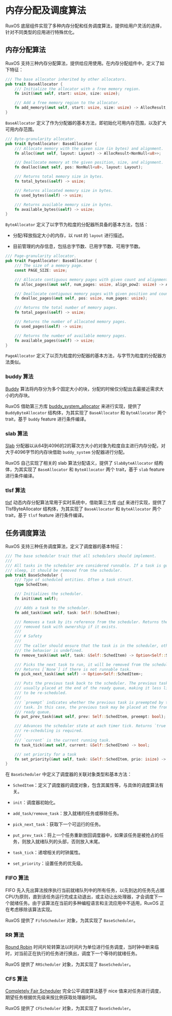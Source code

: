 
# 内存分配及调度算法

RuxOS 底层组件实现了多种内存分配和任务调度算法，提供给用户灵活的选择，针对不同类型的应用进行特殊优化。

## 内存分配算法

RuxOS 支持三种内存分配算法，提供给应用使用。在内存分配组件中，定义了如下特征：

```rust
/// The base allocator inherited by other allocators.
pub trait BaseAllocator {
    /// Initialize the allocator with a free memory region.
    fn init(&mut self, start: usize, size: usize);

    /// Add a free memory region to the allocator.
    fn add_memory(&mut self, start: usize, size: usize) -> AllocResult;
}
```

`BaseAllocator` 定义了作为分配器的基本方法，即初始化可用内存范围，以及扩大可用内存范围。

```rust
/// Byte-granularity allocator.
pub trait ByteAllocator: BaseAllocator {
    /// Allocate memory with the given size (in bytes) and alignment.
    fn alloc(&mut self, layout: Layout) -> AllocResult<NonNull<u8>>;

    /// Deallocate memory at the given position, size, and alignment.
    fn dealloc(&mut self, pos: NonNull<u8>, layout: Layout);

    /// Returns total memory size in bytes.
    fn total_bytes(&self) -> usize;

    /// Returns allocated memory size in bytes.
    fn used_bytes(&self) -> usize;

    /// Returns available memory size in bytes.
    fn available_bytes(&self) -> usize;
}
```

`ByteAllocator` 定义了以字节为粒度的分配器所具备的基本方法，包括：

- 分配/释放指定大小的内存，以 rust 的 `layout` 进行描述。

- 目前管理的内存信息，包括总字节数、已用字节数、可用字节数。


```rust
/// Page-granularity allocator.
pub trait PageAllocator: BaseAllocator {
    /// The size of a memory page.
    const PAGE_SIZE: usize;

    /// Allocate contiguous memory pages with given count and alignment.
    fn alloc_pages(&mut self, num_pages: usize, align_pow2: usize) -> AllocResult<usize>;

    /// Deallocate contiguous memory pages with given position and count.
    fn dealloc_pages(&mut self, pos: usize, num_pages: usize);

    /// Returns the total number of memory pages.
    fn total_pages(&self) -> usize;

    /// Returns the number of allocated memory pages.
    fn used_pages(&self) -> usize;

    /// Returns the number of available memory pages.
    fn available_pages(&self) -> usize;
}
```

`PageAllocator` 定义了以页为粒度的分配器的基本方法，与字节为粒度的分配器方法类似。


### buddy 算法

[Buddy](https://en.wikipedia.org/wiki/Buddy_memory_allocation) 算法将内存分为多个固定大小的块，分配的时候仅分配出去最接近需求大小的内存块。

RuxOS 借助第三方库 [buddy_system_allocator](https://crates.io/crates/buddy_system_allocator) 来进行实现，提供了 `BuddyByteAllocator` 结构体，为其实现了 `BaseAllocator` 和 `ByteAllocator` 两个 trait，基于 `buddy` feature 进行条件编译。


### slab 算法

[Slab](https://en.wikipedia.org/wiki/Slab_allocation) 分配器以从64到4096的2的幂次方大小的对象为粒度自主进行内存分配，对大于4096字节的内存块借助 `buddy_system` 分配器进行分配。

RuxOS 自己实现了相关的 slab 算法分配语义，提供了 `SlabByteAllocator` 结构体，为其实现了 `BaseAllocator` 和 `ByteAllocator` 两个 trait，基于 `slab` feature 进行条件编译。

### tlsf 算法

[tlsf](http://www.gii.upv.es/tlsf/) 动态内存分配算法常用于实时系统中，借助第三方库 [rlsf](https://crates.io/crates/rlsf) 来进行实现，提供了 TlsfByteAllocator 结构体，为其实现了 `BaseAllocator` 和 `ByteAllocator` 两个 trait，基于 `tlsf` feature 进行条件编译。

## 任务调度算法

RuxOS 支持三种任务调度算法，定义了调度器的基本特征：

```rust
/// The base scheduler trait that all schedulers should implement.
///
/// All tasks in the scheduler are considered runnable. If a task is go to
/// sleep, it should be removed from the scheduler.
pub trait BaseScheduler {
    /// Type of scheduled entities. Often a task struct.
    type SchedItem;

    /// Initializes the scheduler.
    fn init(&mut self);

    /// Adds a task to the scheduler.
    fn add_task(&mut self, task: Self::SchedItem);

    /// Removes a task by its reference from the scheduler. Returns the owned
    /// removed task with ownership if it exists.
    ///
    /// # Safety
    ///
    /// The caller should ensure that the task is in the scheduler, otherwise
    /// the behavior is undefined.
    fn remove_task(&mut self, task: &Self::SchedItem) -> Option<Self::SchedItem>;

    /// Picks the next task to run, it will be removed from the scheduler.
    /// Returns [`None`] if there is not runnable task.
    fn pick_next_task(&mut self) -> Option<Self::SchedItem>;

    /// Puts the previous task back to the scheduler. The previous task is
    /// usually placed at the end of the ready queue, making it less likely
    /// to be re-scheduled.
    ///
    /// `preempt` indicates whether the previous task is preempted by the next
    /// task. In this case, the previous task may be placed at the front of the
    /// ready queue.
    fn put_prev_task(&mut self, prev: Self::SchedItem, preempt: bool);

    /// Advances the scheduler state at each timer tick. Returns `true` if
    /// re-scheduling is required.
    ///
    /// `current` is the current running task.
    fn task_tick(&mut self, current: &Self::SchedItem) -> bool;

    /// set priority for a task
    fn set_priority(&mut self, task: &Self::SchedItem, prio: isize) -> bool;
}
```

在 `BaseScheduler` 中定义了调度器的关联对象类型和基本方法：

- `SchedItem`：定义了调度器的调度对象，包含其属性等，与具体的调度算法有关。

- `init`：调度器初始化。

- `add_task/remove_task`：放入就绪的任务或移除任务。

- `pick_next_task`：获取下一个可运行的任务。

- `put_prev_task`：将上一个任务重新放回调度器中，如果该任务是被抢占的任务，则放入就绪队列的头部，否则放入末尾。

- `task_tick`：递增相关的时钟属性。

- `set_priority`：设置任务的优先级。


### FIFO 算法

FIFO 先入先出算法按序执行当前就绪队列中的所有任务，以先到达的任务先占据CPU为原则，直到该任务运行完成主动退出，或主动让出处理器，才会调度下一个就绪任务。由于该算法在当前的多种编程语言和主流应用中不适用，RuxOS 正在考虑移除该算法实现。

RuxOS 提供了 `FifoScheduler` 对象，为其实现了 `BaseScheduler`。

### RR 算法

[Round Robin](https://en.wikipedia.org/wiki/Round-robin_scheduling) 时间片轮转算法以时间片为单位进行任务调度，当时钟中断来临时，对当前正在执行的任务进行换出，调度下一个等待的就绪任务。

RuxOS 提供了 `RRScheduler` 对象，为其实现了 `BaseScheduler`。

### CFS 算法

[Completely Fair Scheduler](https://en.wikipedia.org/wiki/Completely_Fair_Scheduler) 完全公平调度算法基于 nice 值来对任务进行调度，期望任务根据优先级来按比例获取处理器时间。

RuxOS 提供了 `CFScheduler` 对象，为其实现了 `BaseScheduler`。
